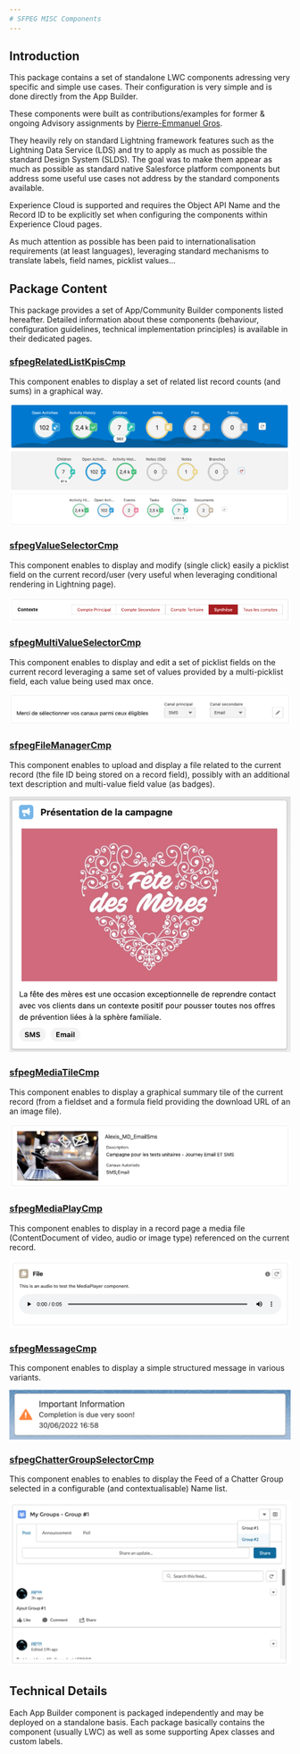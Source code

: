 ```yaml
---
# SFPEG MISC Components
---
```


## Introduction

This package contains a set of standalone LWC components adressing very specific and simple use cases.
Their configuration is very simple and is done directly from the App Builder.

These components were built as contributions/examples for former & ongoing Advisory assignments by 
[Pierre-Emmanuel Gros](https://github.com/pegros). 

They heavily rely on standard Lightning framework features such as the Lightning Data Service (LDS) 
and try to apply as much as possible the standard Design System (SLDS). 
The goal was to make them appear as much as possible as standard native Salesforce platform components 
but address some useful use cases not address by the standard components available.

Experience Cloud is supported and requires the Object API Name and the Record ID to be explicitly
set when configuring the components within Experience Cloud pages.

As much attention as possible has been paid to internationalisation requirements (at least languages),
leveraging standard mechanisms to translate labels, field names, picklist values...


## Package Content

This package provides a set of App/Community Builder components listed hereafter.
Detailed information about these components (behaviour, configuration guidelines,
technical implementation principles) is available in their dedicated pages.

### [sfpegRelatedListKpisCmp](/help/sfpegRelatedListKpisCmp.md)
This component enables to display a set of related list record counts (and sums) in a graphical way.

![Related List KPIs](/media/sfpegRelatedListKpis.png)

### [sfpegValueSelectorCmp](/help/sfpegValueSelectorCmp.md)
This component enables to display and modify (single click) easily a picklist field on the current
record/user (very useful when leveraging conditional rendering in Lightning page).

![Value Selector in Buttons mode](/media/sfpegValueSelectorButtons.png)

### [sfpegMultiValueSelectorCmp](/help/sfpegMultiValueSelectorCmp.md)
This component enables to display and edit a set of picklist fields on the current record
leveraging a same set of values provided by a multi-picklist field, each value being used max once.

![Multi-Value Selector](/media/sfpegMultiValueSelector.png)

### [sfpegFileManagerCmp](/help/sfpegFileManagerCmp.md)
This component enables to upload and display a file
related to the current record (the file ID being stored on a record field), possibly with 
an additional text description and multi-value field value (as badges).

![File Manager](/media/sfpegFileManager.png) 

### [sfpegMediaTileCmp](/help/sfpegMediaTileCmp.md)
This component enables to display a graphical summary tile
of the current record (from a fieldset and a formula field providing the download URL of 
an an image file).

![Media Tile Base Display](/media/sfpegMediaTile.png)

### [sfpegMediaPlayCmp](/help/sfpegMediaPlayCmp.md)
This component enables to display in a record page a media
file (ContentDocument of video, audio or image type) referenced on the current record.

![Media Player](/media/sfpegMediaPlayer.png) 

### [sfpegMessageCmp](/help/sfpegMessageCmp.md)
This component enables to display a simple structured message in various variants.

![Message](/media/sfpegMessage.png) 

### [sfpegChatterGroupSelectorCmp](/help/sfpegChatterGroupSelectorCmp.md)
This component enables to enables to display the Feed of a Chatter Group selected
in a configurable (and contextualisable) Name list.

![Chatter Group Selector](/media/sfpegChatterGroupSelector.png) 

## Technical Details

Each App Builder component is packaged independently and may be deployed on a standalone basis.
Each package basically contains the component (usually LWC) as well as some supporting Apex classes
and custom labels.
